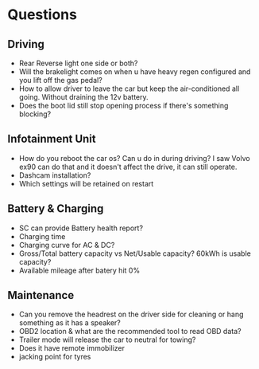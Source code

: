 # Questions

## Driving

* Rear Reverse light one side or both?
* Will the brakelight comes on when u have heavy regen configured and you lift off the gas pedal?
* How to allow driver to leave the car but keep the air-conditioned all going. Without draining the 12v battery.
* Does the boot lid still stop opening process if there's something blocking?

## Infotainment Unit

* How do you reboot the car os? Can u do in during driving? I saw Volvo ex90 can do that and it doesn't affect the drive, it can still operate.
* Dashcam installation?
* Which settings will be retained on restart

## Battery & Charging

* SC can provide Battery health report?
* Charging time
* Charging curve for AC & DC?
* Gross/Total battery capacity vs Net/Usable capacity? 60kWh is usable capacity?
* Available mileage after batery hit 0%

## Maintenance

* Can you remove the headrest on the driver side for cleaning or hang something as it has a speaker?
* OBD2 location & what are the recommended tool to read OBD data?
* Trailer mode will release the car to neutral for towing?
* Does it have remote immobilizer
* jacking point for tyres

